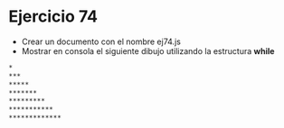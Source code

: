 # Ejercicio 74

* Crear un documento con el nombre ej74.js
* Mostrar en consola el siguiente dibujo utilizando la estructura **while**

```bash
*
***
*****
*******
*********
***********
*************
```